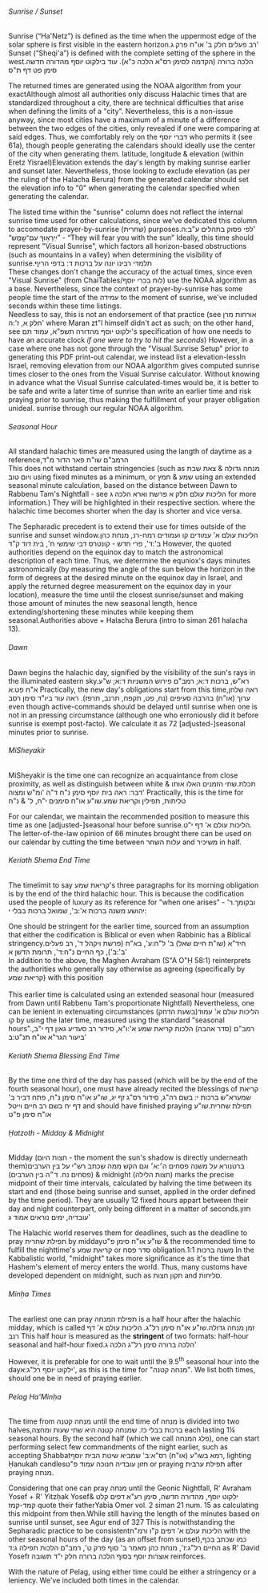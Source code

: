 ###### Sunrise / Sunset

Sunrise (“Ha'Netz”) is defined as the time when the uppermost edge of the solar sphere is first visible in the eastern horizon.<span data-footnote><span class="hebSrc">רב פעלים חלק ב' או"ח פרק ג'</span></span> Sunset (“Sheqi'a”) is defined with the complete setting of the sphere in the west.<span data-footnote>הלכה ברורה (הקדמה לסימן רס"א הלכה כ"א). עוד בילקוט יוסף מהדורה חדשה סימן פט דף ת"ס</span>

The returned times are generated using the NOAA algorithm from your exact<span data-footnote>Although almost all authorities only discuss Halachic times that are standardized throughout a city, there are technical difficulties that arise when defining the limits of a "city". Nevertheless, this is a non-issue anyway, since most cities have a maximum of a minute of a difference between the two edges of the cities, only revealed if one were comparing at said edges. Thus, we comfortably rely on the דברי יוסף who permits it (see 61a), though people generating the calendars should ideally use the center of the city when generating them.</span> latitude, longitude & elevation (within Eretz Yisrael)<span data-footnote>Elevation extends the day's length by making sunrise earlier and sunset later. Nevertheless, those looking to exclude elevation (as per the ruling of the Halacha Berura) from the generated calendar should set the elevation info to "0" when generating the calendar</span> specified when generating the calendar.

The listed time within the "sunrise" column does not reflect the internal sunrise time used for other calculations, since we've dedicated this column to accomodate prayer-by-sunrise (שחרית) purposes.<span data-footnote>לפי פסוק בתהלים ע"ב:ה'<br>“יִֽירָא֥וּךָ עִם־שָׁ֣מֶשׁ” - “They will fear you with the sun”</span> Ideally, this time should represent "Visual Sunrise", which factors all horizon-based obstructions (such as mountains in a valley) when determining the visibility of sunrise.<span data-footnote>תלמדי רבינו יונה על ברכות ד: בדפי הריף<br>These changes don't change the accuracy of the actual times, since even "Visual Sunrise" (from ChaiTables/לוח בכרי יוסף) use the NOAA algorithm as a base. Nevertheless, since the context of prayer-by-sunrise has some people time the start of the עמידה to the moment of sunrise, we've included seconds within these time listings.<br>Needless to say, this is not an endorsement of that practice (see <span class="hebSrc">אורחות מרן חלק א, ז':ה'</span> where Maran zt"l himself didn't act as such; on the other hand, see ילקוט יוסף מהדורה תשפ"א, עמוד תם's specification of how one needs to have an accurate clock <i>if one were to try to hit the seconds</i>)</span> However, in a case where one has not gone through the "Visual Sunrise Setup" prior to generating this PDF print-out calendar, we instead list a elevation-less<span data-footnote>In Israel, removing elevation from our NOAA algorithm gives computed sunrise times closer to the ones from the Visual Sunrise calculator. Without knowing in advance what the Visual Sunrise calculated-times would be, it is better to be safe and write a later time of sunrise than write an earlier time and risk praying prior to sunrise, thus making the fulfillment of your prayer obligation unideal.</span> sunrise through our regular NOAA algorithm.

###### Seasonal Hour

All standard halachic times are measured using the langth of daytime as a reference,<span data-footnote>הרמב"ם שו"ת פאר הדור מ"ד<br>This does not withstand certain stringencies (such as מנחה גדולה & צאת שבת ויום טוב using fixed minutes as a minimum, or שמע & חמץ using an extended seasonal minute calculation, based on the distance between Dawn to Rabbenu Tam's Nightfall - see הליכות עולם חלק א פרשת וארא הלכה ג for more information.) They will be highlighted in their respective section.</span> where the halachic time becomes shorter when the day is shorter and vice versa.

The Sepharadic precedent is to extend their use for times outside of the sunrise and sunset window.<span data-footnote>הליכות עולם א' עמודים קו ועמודים רמח-רנ, מנחת כהן ב':ד', פרי חדש - קונטרס דבי שימשי ח', בית דוד ק"ד</span> However, the quoted authorities depend on the equinox day to match the astronomical description of each time. Thus, we determine the equniox's days minutes astronomically (by measuring the angle of the sun below the horizon in the form of degrees at the desired minute on the equinox day in Israel, and apply the returned degree measurement on the equinox day in your location), measure the time until the closest sunrise/sunset and making those amount of minutes the new seasonal length, hence extending/shortening these minutes while keeping them seasonal.<span data-footnote>Authorities above + Halacha Berura (intro to siman 261 halacha 13).</span>

###### Dawn

Dawn begins the halachic day, signified by the visibility of the sun's rays in the illuminated eastern sky.<span data-footnote>רא"ש, ברכות ד:א; רמב"ם פירוש המשניות ד:א; ש"ע א"ח פט:א</span> Practically, the new day's obligations start from this time,<span data-footnote>ראה שלחן ערוך (או"ח) בהרבה סעיפים (נח, פט, תקפח, תרנב, תרפז). ראה עוד ביו"ד סימן רסב</span> even though active-commands should be delayed until sunrise when one is not in an pressing circumstance (although one who erroniously did it before sunrise is exempt post-facto). We calculate it as 72 [adjusted-]seasonal minutes prior to sunrise.

###### MiSheyakir

MiSheyakir is the time one can recognize an acquaintance from close proximity, as well as distinguish between white & <span class="hebMidWord">תכלת</span>.<span data-footnote><span class="hebSrc">שתי הזמנים האלו אותו דבר: ראה בית יוסף סימן נ"ח ד"ה 'ומ"ש ומצוה'</span></span> Practically, this is the time for <span class="hebMidWord">טליתות, תפילין וקריאת שמע</span>.<span data-footnote>שו"ע או"ח סימנים י"ח, ל' & נ"ח</span>

For our calendar, we maintain the recommended position to measure this time as one [adjusted-]seasonal hour before sunrise.<span data-footnote>הליכות עולם א' דף י"ט. The letter-of-the-law opinion of 66 minutes brought there can be used on our calendar by cutting the time between עלות השחר and משיכיר in half.</span>

###### Keriath Shema End Time

The timelimit to say קריאת שמע's three paragraphs for its morning obligation is by the end of the third halachic hour. This is because the codification used the people of luxury as its reference for "when one arises" - ובקומך.<span data-footnote><span class="hebSrc">ר' יהושע משנה ברכות א':ב', שמואל ברכות בבלי י:</span></span>

One should be stringent for the earlier time, sourced from an assumption that either the codification is Biblical or even when Rabbinic has a Biblical stringency.<span data-footnote><span class="hebSrc">חיד"א (שו"ת חיים שאל) ב' ל"ח:ע', בא"ח (פרשת ויקהל ד', רב פעלים ב':ב'), כף החיים נ"ח:ד', תרומת הדשן א'</span><br>In addition to the above, the Maghen Avraham (S"A O"Ḥ 58:1) reinterprets the authorities who generally say otherwise as agreeing (specifically by קריאת שמע) with this position<br><br>This earlier time is calculated using an extended seasonal hour (measured from Dawn until Rabbenu Tam's proportionate Nightfall)</span> Nevertheless, one can be lenient in extenuating circumstances (בשעת הדחק)<span data-footnote>הליכות עולם א' עמוד קו</span> by using the later time, measured using the standard "seasonal hours".<span data-footnote><span class="hebSrc">רמב"ם (סדר אהבה) הלכות קריאת שמע א':ו"א, סידור רב סעדיע גאון דף י"ב, ביעור הגר"א או"ח תנ"ט:ב'</span></span>

###### Keriath Shema Blessing End Time

By the time one third of the day has passed (which will be by the end of the fourth seasonal hour), one must have already recited the blessings of <span class="hebMidWord">קריאת שמע</span><span data-footnote>רא"ש ברכות י: בשם רה"ג, סידור רס"ג זף יג, שו"ע או"ח סימן נ"ח, פתח דביר ב' דף יח בשם רב חיים וייטל</span> and should have finished praying <span class="hebMidWord">תפילת שחרית</span>.<span data-footnote>שו"ע או"ח סימן פ"ט</span>

###### Ḥatzoth - Midday & Midnight

Midday (חצות היום - the moment the sun's shadow is directly underneath them)<span data-footnote>ברטנורא על משנה פסחים ה׳:א׳ וגם הקש ממה שכתב רש"י על בין הערבים (פסחים נח. ד״ה בין הערבים)</span> & midnight (חצות הלילה) marks the precise midpoint of their time intervals, calculated by halving the time between its start and end (those being sunrise and sunset, applied in the order defined by the time period). They are usually 12 fixed hours appart between their day and night counterpart, only being different in a matter of seconds.<span data-footnote><span class="hebSrc">חזון עובדיה, ימים נוראים אמוד ג'</span></span>

The Halachic world reserves them for deadlines, such as the deadline to pray <span class="hebMidWord">תפילת שחרית</span> by midday<span data-footnote>שו"ע או"ח סימן פ"ט</span> & the recommended time to fulfill the nighttime's קריאת שמע or סדר פסח obligation.<span data-footnote>משנה ברכות 1:1</span> In the Kabbalistic world, "midnight" takes more significance as it's the time that Hashem's element of mercy enters the world. Thus, many customs have developed dependent on midnight, such as תקון חצות and סליחות.

###### Minḥa Times

The earliest one can pray תפילת המנחה is a half hour after the halachic midday, which is called <span class="hebMidWord">זמן מנחה גדולה</span>.<span data-footnote>שו"ע או"ח סימן רל"ג. הליכות עולם א' דף רנב</span> This half hour is measured as the **stringent** of two formats: half-hour seasonal and half-hour fixed.<span data-footnote><span class="hebSrc">הלכה ברורה סימן רל"ג הלכה ג'</span></span>

However, it is preferable for one to wait until the 9.5<sup>th</sup> seasonal hour into the day<span data-footnote><span class="hebSrc">ילקוט יוסף רל"ג:א'</span></span>, as this is the time for "מנחה קטנה". We list both times, should one be in need of praying earlier.

###### Pelag Ha'Minḥa
The time from מנחה קטנה until the end time of מנחה is divided into two halves,<span data-footnote>ברכות בבלי כז. שמנחה קטנה היא שתי שעות ומחצה</span> each lasting 1¼ seasonal hours. By the second half (which we call פלג המנחה), one can start performing select few commandments of the night earlier, such as accepting Shabbat<span data-footnote><span class="hebSrc">רמא בשו"ע (או"ח) רס"א:ב' שמביא שיטת הבית יוסף</span></span>, lighting Ḥanukah candles<span data-footnote>חזון עובדיה חנוכה עמוד פ"ט</span> or praying תפילת ערבית after praying מנחה.

Considering that one can pray מנחה until the Geonic Nightfall, R' Avraham Yosef + R' Yitzḥak Yosef<span data-footnote>ילקוט יוסף, מהדורה חדשה, סימן רע"א דפים קלט & קמד-קמז</span> quote their father<span data-footnote>Yabia Omer vol. 2 siman 21 num. 15</span> as calculating this midpoint from then.<span data-footnote>While still having the length of the minutes based on sunrise until sunset, see Agur end of 327</span> This is notwithstanding the Sepharadic practice to be consistent<span data-footnote>הליכות עולם א' דפים ק"ו ורמ"ח</span> with the other seasonal hours of the day (as an offset from sunset),<span data-footnote>כמו שכתב בכף החיים רל"ג:ז', מנחת כהן מאמר ב' סוף פרק ט', רמב"ם הלכות תפילה ג:ד</span> as R' David Yosef<span data-footnote>אוצרות יוסף בסוף הלכה ברורה חלק י"ד תשובה ז</span> reinforces.

With the nature of Pelag, using either time could be either a stringency or a leniency. We've included both times in the calendar.
